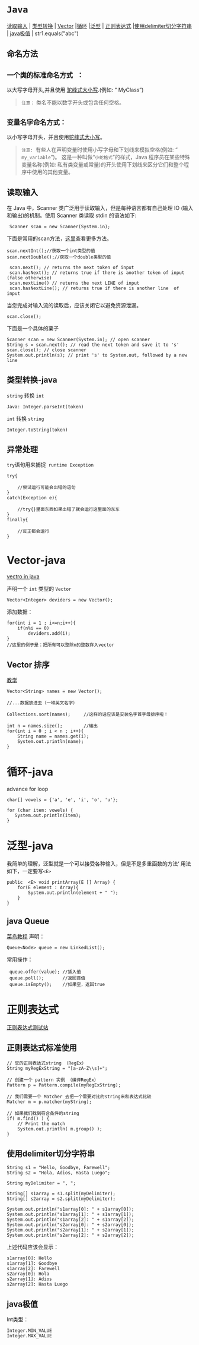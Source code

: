 # `Java`
[读取输入](#读取输入) | [类型转换](#类型转换-java) | [Vector](#Vector-java) |[循环](#循环-java) |[泛型](#泛型-java)  | [正则表达式](#正则表达式) |[使用delimiter切分字符串](#使用delimiter切分字符串) | [java极值](#java极值) | str1.equals("abc")
## 命名方法
## `一个类的标准命名方式 ：`
以大写字母开头,并且使用
[驼峰式大小写](https://zh.wikipedia.org/wiki/%E9%A7%9D%E5%B3%B0%E5%BC%8F%E5%A4%A7%E5%B0%8F%E5%AF%AB).(例如: “ MyClass”)
> `注意：` 类名不能以数字开头或包含任何空格。

## `变量名字命名方式：`
以小写字母开头，并且使用[驼峰式大小写](https://zh.wikipedia.org/wiki/%E9%A7%9D%E5%B3%B0%E5%BC%8F%E5%A4%A7%E5%B0%8F%E5%AF%AB)。

> `注意: `有些人在声明变量时使用小写字母和下划线来模拟空格(例如: “ `my_variable`”)。 这是一种叫做“`小蛇格式`”的样式，Java 程序员在某些特殊变量名称(例如: 私有类变量或常量)的开头使用下划线来区分它们和整个程序中使用的其他变量。

## 读取输入
 在 Java 中，Scanner 类广泛用于读取输入，但是每种语言都有自己处理 IO (输入和输出)的机制。使用 Scanner 类读取 stdin 的语法如下:
```
 Scanner scan = new Scanner(System.in);
```
下面是常用的scan方法，[这里](https://docs.oracle.com/javase/7/docs/api/java/util/Scanner.html#method_summary)查看更多方法。
```
scan.nextInt();//获取一个int类型的值
scan.nextDouble();//获取一个double类型的值
```
```
 scan.next(); // returns the next token of input
 scan.hasNext(); // returns true if there is another token of input (false otherwise)
 scan.nextLine() // returns the next LINE of input
 scan.hasNextLine(); // returns true if there is another line  of input
```
当您完成对输入流的读取后，应该关闭它以避免资源泄漏。
```
scan.close();
```
下面是一个具体的栗子
```
Scanner scan = new Scanner(System.in); // open scanner
String s = scan.next(); // read the next token and save it to 's'
scan.close(); // close scanner
System.out.println(s); // print 's' to System.out, followed by a new line
```

## 类型转换-java
`string` 转换 `int`
```
Java: Integer.parseInt(token)
```
`int` 转换 `string`
```
Integer.toString(token)
```
## 异常处理
`try`语句用来捕捉` runtime Exception`
```
try{
    
    //尝试运行可能会出错的语句
}
catch(Exception e){
    
    //try{}里面东西如果出错了就会运行这里面的东东
}
finally{
    
    //反正都会运行
}
```
# Vector-java
[vectro in java](https://beginnersbook.com/2013/12/vector-in-java/)

声明一个 `int` 类型的 `Vector`
```
Vector<Integer> deviders = new Vector();
```
添加数据：
        
```
for(int i = 1 ; i<=n;i++){
    if(n%i == 0)
        deviders.add(i);  
}
//这里的例子是：把所有可以整除n的整数存入vector
```

##  Vector 排序
[教学](https://www.technicalkeeda.com/java-tutorials/java-example-to-sort-vector-elements-using-collections-sort-method)
```
Vector<String> names = new Vector();

//...数据放进去（一堆英文名字）

Collections.sort(names);     //这样的话应该是安装名字首字母排序啦！

int n = names.size();        //输出
for(int i = 0 ; i < n ; i++){
    String name = names.get(i);
    System.out.println(name);
}
```
# 循环-java

advance for loop
```
char[] vowels = {'a', 'e', 'i', 'o', 'u'};

for (char item: vowels) {
   System.out.println(item);
}
```
# 泛型-java

我简单的理解，泛型就是一个可以接受各种输入，但是不是多重函数的方法‘
用法如下，一定要写`<E>`
```
public  <E> void printArray(E [] Array) {
    for(E element : Array){
        System.out.println(element + " ");
    }
}
```
## java Queue 
[菜鸟教程](https://www.runoob.com/java/data-queue.html)
声明：
```
Queue<Node> queue = new LinkedList();
```
常用操作：
```
 queue.offer(value); //插入值
 queue.poll();       //返回首值
 queue.isEmpty();    //如果空，返回true
```

# 正则表达式
[正则表达式测试站](https://rubular.com/r/UAgzl9NxQv)

## 正则表达式标准使用
```
// 您的正则表达式string （RegEx）
String myRegExString = "[a-zA-Z\\s]+";

// 创建一个 pattern 实例 （编译RegEx）
Pattern p = Pattern.compile(myRegExString);

// 我们需要一个 Matcher 去把一个需要对比的string来和表达式比较
Matcher m = p.matcher(myString);

// 如果我们找到符合条件的string
if( m.find() ) {
    // Print the match
    System.out.println( m.group() );
}
```

## 使用delimiter切分字符串

```
String s1 = "Hello, Goodbye, Farewell";
String s2 = "Hola, Adios, Hasta Luego";

String myDelimiter = ", ";

String[] s1array = s1.split(myDelimiter);
String[] s2array = s2.split(myDelimiter);

System.out.println("s1array[0]: " + s1array[0]);
System.out.println("s1array[1]: " + s1array[1]);
System.out.println("s1array[2]: " + s1array[2]);
System.out.println("s2array[0]: " + s2array[0]);
System.out.println("s2array[1]: " + s2array[1]);
System.out.println("s2array[2]: " + s2array[2]);

```
上述代码应该会显示：
```
s1array[0]: Hello
s1array[1]: Goodbye
s1array[2]: Farewell
s2array[0]: Hola
s2array[1]: Adios
s2array[2]: Hasta Luego
```

## java极值

Int类型：
```
Integer.MIN_VALUE
Integer.MAX_VALUE
```

